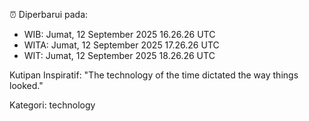 ⏰ Diperbarui pada:
- WIB: Jumat, 12 September 2025 16.26.26 UTC
- WITA: Jumat, 12 September 2025 17.26.26 UTC
- WIT: Jumat, 12 September 2025 18.26.26 UTC

Kutipan Inspiratif:
"The technology of the time dictated the way things looked."


Kategori: technology

